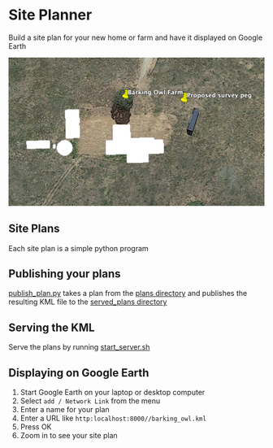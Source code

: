 # Site Planner

Build a site plan for your new home or farm and have it displayed on Google Earth

![Sample result in Google Earth](/screen_grab.png)

## Site Plans

Each site plan is a simple python program

## Publishing your plans
[publish_plan.py](./publish_plan.py) takes a plan from the [plans directory](./plans)
and publishes the resulting KML file to the [served_plans directory](./served_plans)

## Serving the KML
Serve the plans by running [start_server.sh](start_server.sh)

## Displaying on Google Earth
1. Start Google Earth on your laptop or desktop computer
1. Select ``add / Network Link`` from the menu
1. Enter a name for your plan
1. Enter a URL like ``http:localhost:8000//barking_owl.kml``
1. Press OK
1. Zoom in to see your site plan
